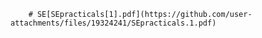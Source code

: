         # SE[SEpracticals[1].pdf](https://github.com/user-attachments/files/19324241/SEpracticals.1.pdf)
